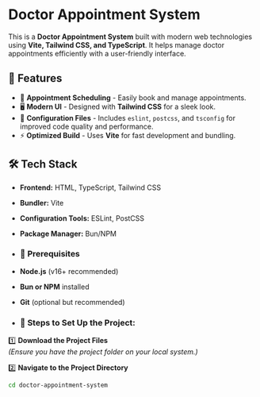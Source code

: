 # Doctor Appointment System

This is a **Doctor Appointment System** built with modern web technologies using **Vite, Tailwind CSS, and TypeScript**. It helps manage doctor appointments efficiently with a user-friendly interface.

## 🚀 Features
- 📅 **Appointment Scheduling** - Easily book and manage appointments.
- 🖥 **Modern UI** - Designed with **Tailwind CSS** for a sleek look.
- 🔧 **Configuration Files** - Includes `eslint`, `postcss`, and `tsconfig` for improved code quality and performance.
- ⚡ **Optimized Build** - Uses **Vite** for fast development and bundling.
## 🛠 Tech Stack
- **Frontend:** HTML, TypeScript, Tailwind CSS
- **Bundler:** Vite
- **Configuration Tools:** ESLint, PostCSS
- **Package Manager:** Bun/NPM

- ### 📌 Prerequisites
- **Node.js** (v16+ recommended)  
- **Bun or NPM** installed  
- **Git** (optional but recommended)

- ### 🚀 Steps to Set Up the Project:
1️⃣ **Download the Project Files**  
   *(Ensure you have the project folder on your local system.)*

2️⃣ **Navigate to the Project Directory**  
   ```sh
   cd doctor-appointment-system


